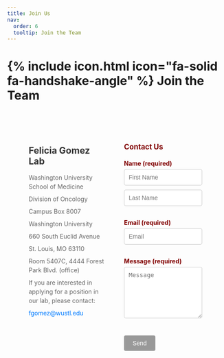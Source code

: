 ```yaml
---
title: Join Us
nav:
  order: 6
  tooltip: Join the Team
---
```


# {% include icon.html icon="fa-solid fa-handshake-angle" %} Join the Team

<div class="join-us-container">
  <div class="contact-info">
    <h2>Felicia Gomez Lab</h2>
    <p>Washington University School of Medicine</p>
    <p>Division of Oncology</p>
    <p>Campus Box 8007</p>
    <p>Washington University</p>
    <p>660 South Euclid Avenue</p>
    <p>St. Louis, MO 63110</p>
    <p>Room 5407C, 4444 Forest Park Blvd. (office)</p>
    <p>If you are interested in applying for a position in our lab, please contact:</p>
    <p><a href="mailto:fgomez@wustl.edu">fgomez@wustl.edu</a></p>
  </div>
  <div class="contact-form">
    <h3>Contact Us</h3>
    <form action="https://formspree.io/f/feliciagomezlab" method="POST">
      <div class="form-group">
        <label for="first-name">Name (required)</label>
        <input type="text" id="first-name" name="first-name" placeholder="First Name" required>
        <input type="text" id="last-name" name="last-name" placeholder="Last Name" required>
      </div>
      <div class="form-group">
        <label for="email">Email (required)</label>
        <input type="email" id="email" name="email" placeholder="Email" required>
      </div>
      <div class="form-group">
        <label for="message">Message (required)</label>
        <textarea id="message" name="message" placeholder="Message" required></textarea>
      </div>
      <button type="submit">Send</button>
    </form>
  </div>
</div>

<style>
  .join-us-container {
    display: flex;
    justify-content: space-between;
    max-width: 900px;
    margin: 0 auto;
    padding: 30px;
  }
  .contact-info, .contact-form {
    flex: 1;
    padding: 20px;
  }
  .contact-info h2 {
    color: #333;
    margin-bottom: 15px;
    font-size: 1.5em;
  }
  .contact-info p {
    margin: 8px 0;
    color: #666;
    line-height: 1.5;
  }
  .contact-info a {
    color: #007bff;
    text-decoration: none;
  }
  .contact-form h3 {
    color: #800000;
    margin-bottom: 20px;
    font-size: 1.2em;
  }
  .form-group {
    margin-bottom: 20px;
  }
  .form-group label {
    display: block;
    color: #800000;
    margin-bottom: 5px;
    font-weight: bold;
  }
  .form-group input[type="text"],
  .form-group input[type="email"],
  .form-group textarea {
    width: 100%;
    padding: 10px;
    border: 1px solid #ccc;
    border-radius: 4px;
    box-sizing: border-box;
    font-size: 1em;
    margin-bottom: 10px;
  }
  .form-group textarea {
    height: 120px;
    resize: vertical;
  }
  button {
    background-color: #999;
    color: white;
    padding: 10px 20px;
    border: none;
    border-radius: 4px;
    cursor: pointer;
    font-size: 1em;
    margin-top: 10px;
  }
  button:hover {
    background-color: #777;
  }
  @media (max-width: 600px) {
    .join-us-container {
      flex-direction: column;
    }
    .contact-info, .contact-form {
      width: 100%;
    }
  }
</style>
